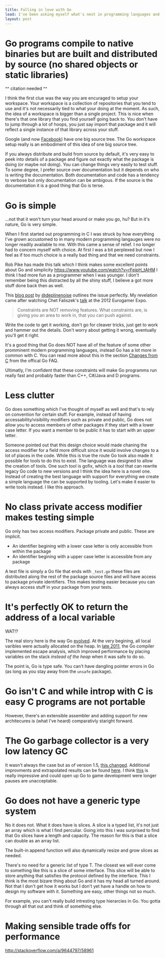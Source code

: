 ```yaml
---
title: Falling in love with Go
lead: I've been asking myself what's next in programming languages and while there are exciting languages poping up all the time Go is taking an approach that is somewhat fundamentally different and very appealing. Here's to things in Go that I find super sexy.
layout: post
---
```


# Go programs compile to native binaries but are built and distributed by source (no shared objects or static libraries)

^^ citation needed ^^

I think the first clue was the way you are encuraged to setup your workspace. Your workspace is a collection of repositories that you tend to use and it's not necessarily tied to what your doing at the moment. As such, the idea of a workspace is bigger than a single project. This is nice when there's that one library that you find yourself going back to. You don't have to jump through a lot of hoops, you just say import that package and it will reflect a single instance of that library across your stuff. 

Google (and now [Facebook](http://duckrowing.com/2014/05/02/one-big-source-tree/)) have one big source tree. The Go workspace setup really is an embodiment of this idea of one big source tree.

If you always distribute and build from source by default, it's very easy to peek into details of a package and figure out exactly what the package is doing (or maybe not doing). You can change things very easily to test stuff. To some degree, I prefer source over documentation but it depends on who is writing the documentation. Both documentation and code has a tendency to verbose but only documentation can be ambigous. If the source is the documentation it is a good thing that Go is terse.

# Go is simple

...not that it won't turn your head around or make you go, hu? But in it's nature, Go is very simple.

When I first started out programming in C I was struck by how everything I've grown accustomed to in many modern programming langauges were no longer readily available to me. With this came a sense of relief. I no longer had to concern myself with choice. At first I was a bit perplexed but now I feel as if too much choice is a really bad thing and that we need constraints. 

Rob Pike has made this talk which I think makes some excellent points about Go and simplicity https://www.youtube.com/watch?v=rFejpH_tAHM 
I think I had more fun as a programmer when I was younger. I don't remember being this distracted by all the shiny stuff, I believe a got more stuff done back then as well.

This [blog post](https://deplinenoise.wordpress.com/2014/07/30/does-experience-slow-you-down/) by [@deplinenoise](https://twitter.com/deplinenoise) outlines the issue perfectly. My revelation came after watching Chet Faliszek's [talk](https://youtu.be/tdwzvdZFxVM?t=8m1s) at the 2012 Eurogamer Expo.

> Constraints are NOT removing features. What constraints are, is giving you an area to work in, that you can push against.

Write the code to get it working, don't go for cleaver tricks, just get to work and hammer out the details. Don't worry about getting it wrong, eventually you'll get it right.

It's a good thing that Go does NOT have all of the feature of some other promminent modern programming languages, instead Go has a lot more in common with C. You can read more about this in the section [Changes from C](https://golang.org/doc/faq#change_from_c) from the offical Go FAQ.

Ultimatly, I'm confident that these constraints will make Go programms run really fast and probably faster than C++, C#/Java and D programs.

# Less clutter

Go does something which I've thought of myself as well and that's to rely on convention for certain stuff. For example, instead of having accessability/visibility modifiers such as private and public, Go does not allow you to access members of other packages if they start with a lower case letter. If you want a member to be public it has to start with an upper letter.

Someone pointed out that this design choice would made chaning the access modifier for a field more difficult since it would involve changes to a lot of places in the code. While this is true the route Go took also made it possible for tools to do this to exist. The language was designed to allow the creation of tools. One such tool is gofix, which is a tool that can rewrite legacy Go code to new versions and I think the idea here is a novel one. Instead of creating the best language with support for everything we create a simple language the can be supported by tooling. Let's make it easier to write tools instead. I like this approach.

# No class private access modifier makes testing simple

Go only has two access modifiers. Package private and public. These are implicit.

- An identifier begining with a lower case letter is only accessible from within the package
- An identifier begining with a upper case letter is accessible from any package

A test file is simply a Go file that ends with `_test.go` these files are distributed along the rest of the package source files and will have access to package private identifiers. This makes testing easier because you can always access stuff in your package from your tests.

# It's perfectly OK to return the address of a local variable

WAT!? 

The real story here is the way Go [evolved](https://scvalex.net/posts/29/). At the very begining, all local varibles were actually allocated on the heap. In [late 2011](https://groups.google.com/forum/#!msg/golang-nuts/TN8mhQJBlZ8/5GCScT8jUigJ), the Go compiler implemented escape analysis, which improved performance by placing variables on the stack _instead of the heap_ when it was safe to do so.

The point is, Go is type safe. You can't have dangling pointer errors in Go (as long as you stay away from the `unsafe` package).

# Go isn't C and while introp with C is easy C programs are not portable

However, there's an extensible assembler and adding support for new architecures is (what I've heard) comparativly staright forward.

# The Go garbage collector is a very low latency GC

It wasn't always the case but as of version 1.5, [this changed](https://youtu.be/aiv1JOfMjm0?t=18m14s). Additional improvments and extrapolated results can be found [here](http://stackoverflow.com/a/31686469). I think [this](https://twitter.com/brianhatfield/status/692778741567721473) is really impressive and could open up Go to game development were longer pauses are unacceptable.

# Go does not have a generic type system

No it does not. What it does have is slices. A slice is a typed list, it's not just an array which is what I find perculiar. Going into this I was surprised to find that Go slices have a length and capacity. The reason for this is that a slice can double as an array list.

The built-in append function will also dynamically resize and grow slices as needed.

There's no need for a generic list of type T. The closest we will ever come to something like this is a slice of some interface. This slice will be able to store anything that satisfies the protocol defined by the interface. This I think is the most bizare thing about Go and it has my head all turned around. Not that I don't get how it works but I don't yet have a handle on how to design my software with it. Something are easy, other things not so much.

For example, you can't really build intresting type hierarcies in Go. You gotta through all that out and think of something else.

# Making sensible trade offs for performance

http://stackoverflow.com/a/9644797/58961
